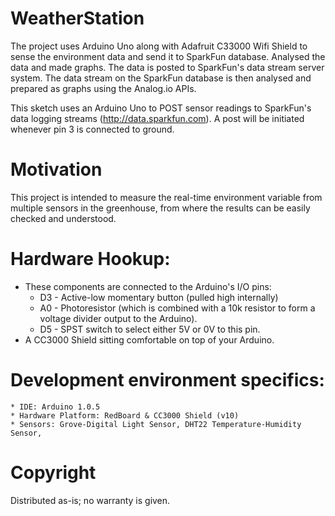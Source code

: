 # WeatherStation

The project uses Arduino Uno along with Adafruit C33000 Wifi Shield to sense the environment data and send it to SparkFun database. Analysed the data and made graphs. The data is posted to SparkFun's data stream server system. The data stream on the SparkFun database is then analysed and prepared as graphs using the Analog.io APIs.

This sketch uses an Arduino Uno to POST sensor readings to SparkFun's data logging streams (http://data.sparkfun.com). A post will be initiated whenever pin 3 is connected to ground.

# Motivation
This project is intended to measure the real-time environment variable from multiple sensors in the greenhouse, from where the results can be easily checked and understood.

# Hardware Hookup:
  * These components are connected to the Arduino's I/O pins:
    * D3 - Active-low momentary button (pulled high internally)
    * A0 - Photoresistor (which is combined with a 10k resistor
           to form a voltage divider output to the Arduino).
    * D5 - SPST switch to select either 5V or 0V to this pin.
  * A CC3000 Shield sitting comfortable on top of your Arduino.
  
# Development environment specifics:
    * IDE: Arduino 1.0.5
    * Hardware Platform: RedBoard & CC3000 Shield (v10)
    * Sensors: Grove-Digital Light Sensor, DHT22 Temperature-Humidity Sensor, 

    
# Copyright    
Distributed as-is; no warranty is given.
